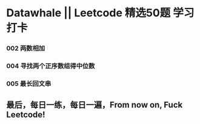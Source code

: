 # Datawhale || Leetcode 精选50题 学习打卡
### 002 两数相加
### 004 寻找两个正序数组得中位数
### 005 最长回文串


## 最后，每日一练，每日一遍，From now on, Fuck Leetcode!
